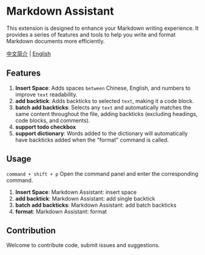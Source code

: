 # Markdown Assistant

This extension is designed to enhance your Markdown writing experience. It provides a series of features and tools to help you write and format Markdown documents more efficiently.

[中文简介](./README_zh.md) | [English](./README.md)

## Features

1. **Insert Space**: Adds spaces `between` Chinese, English, and numbers to improve `text` readability.
2. **add backtick**: Adds backticks to selected `text`, making it a code block.
3. **batch add backticks**: Selects any `text` and automatically matches the same content throughout the file, adding backticks (excluding headings, code blocks, and comments).
4. **support todo checkbox**
5. **support dictionary**: Words added to the dictionary will automatically have backticks added when the "format" command is called.

## Usage

`command + shift + p` Open the command panel and enter the corresponding command.

1. **Insert Space**: Markdown Assistant: insert space
2. **add backtick**: Markdown Assistant: add single backtick
3. **batch add backticks**: Markdown Assistant: add batch backticks
4. **format**: Markdown Assistant: format

## Contribution

Welcome to contribute code, submit issues and suggestions.


